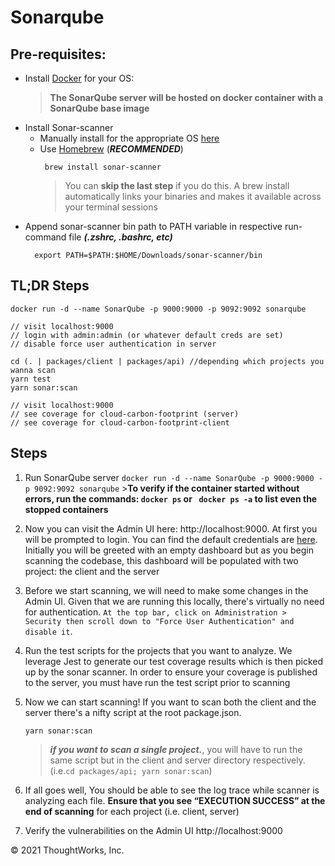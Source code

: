 # Sonarqube

## Pre-requisites:

- Install [Docker](https://www.docker.com/get-started) for your OS:
  > **The SonarQube server will be hosted on docker container with a SonarQube base image**
- Install Sonar-scanner
  - Manually install for the appropriate OS [here](https://docs.sonarqube.org/latest/analysis/scan/sonarscanner/)
  - Use [Homebrew](https://brew.sh/) (**_RECOMMENDED_**)
    ```
     brew install sonar-scanner
    ```
    > You can **skip the last step** if you do this. A brew install automatically links your binaries and makes it available across your terminal sessions
- Append sonar-scanner bin path to PATH variable in respective run-command file **_(.zshrc, .bashrc, etc)_**
  ```
    export PATH=$PATH:$HOME/Downloads/sonar-scanner/bin
  ```

## TL;DR Steps

```
docker run -d --name SonarQube -p 9000:9000 -p 9092:9092 sonarqube

// visit localhost:9000
// login with admin:admin (or whatever default creds are set)
// disable force user authentication in server

cd (. | packages/client | packages/api) //depending which projects you wanna scan
yarn test
yarn sonar:scan

// visit localhost:9000
// see coverage for cloud-carbon-footprint (server)
// see coverage for cloud-carbon-footprint-client
```

## Steps

1. Run SonarQube server
   `docker run -d --name SonarQube -p 9000:9000 -p 9092:9092 sonarqube` >**To verify if the container started without errors, run the commands:
   `docker ps` or ` docker ps -a` to list even the stopped containers**

1. Now you can visit the Admin UI here: http://localhost:9000.
   At first you will be prompted to login. You can find the default credentials are [here](https://docs.sonarqube.org/latest/instance-administration/security/). Initially you will be greeted with an empty dashboard but as you begin scanning the codebase, this dashboard will be populated with two project: the client and the server
1. Before we start scanning, we will need to make some changes in the Admin UI. Given that we are running this locally, there's virtually no need for authentication. `At the top bar, click on Administration > Security then scroll down to "Force User Authentication" and disable it`.
1. Run the test scripts for the projects that you want to analyze. We leverage Jest to generate our test coverage results which is then picked up by the sonar scanner. In order to ensure your coverage is published to the server, you must have run the test script prior to scanning
1. Now we can start scanning! If you want to scan both the client and the server there's a nifty script at the root package.json.
   ```
   yarn sonar:scan
   ```
   > **_if you want to scan a single project._**, you will have to run the same script but in the client and server directory respectively. (i.e.`cd packages/api; yarn sonar:scan`)
1. If all goes well, You should be able to see the log trace while scanner is analyzing each file. **Ensure that you see “EXECUTION SUCCESS” at the end of scanning** for each project (i.e. client, server)
1. Verify the vulnerabilities on the Admin UI http://localhost:9000

© 2021 ThoughtWorks, Inc.
